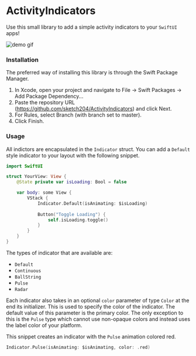 # ActivityIndicators

Use this small library to add a simple activity indicators to your `SwiftUI` apps!

![demo gif](https://github.com/sketch204/ActivityIndicators/blob/master/demo.gif)

### Installation

The preferred way of installing this library is through the Swift Package Manager.

1. In Xcode, open your project and navigate to File → Swift Packages → Add Package Dependency...
2. Paste the repository URL (https://github.com/sketch204/ActivityIndicators) and click Next.
3. For Rules, select Branch (with branch set to master).
4. Click Finish.

### Usage

All indictors are encapsulated in the `Indicator` struct. You can add a `Default` style indicator to your layout with the following snippet.
``` Swift
import SwiftUI

struct YourView: View {
    @State private var isLoading: Bool = false

    var body: some View {
        VStack {
            Indicator.Default(isAnimating: $isLoading)
            
            Button("Toggle Loading") {
                self.isLoading.toggle()
            }
        }
    }
}
```

The types of indicator that are available are:
- `Default`
- `Continuous`
- `BallString`
- `Pulse`
- `Radar`

Each indicator also takes in an optional `color` parameter of type `Color` at the end its initializer. This is used to specify the color of the indicator. The default value of this parameter is the primary color. The only exception to this is the `Pulse` type which cannot use non-opaque colors and instead uses the label color of your platform. 

This snippet creates an indicator with the `Pulse` animation colored red.
``` Swift
Indicator.Pulse(isAnimating: $isAnimating, color: .red)
```
